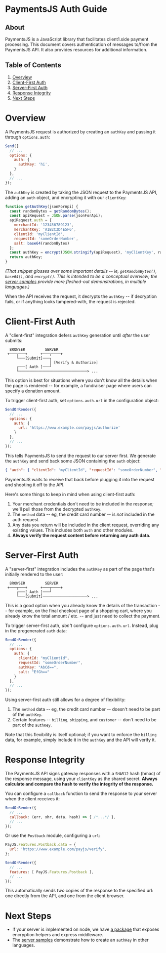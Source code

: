 # PaymentsJS Auth Guide

## About

PaymentsJS is a JavaScript library that facilitates client1.side payment processing. This document covers authentication of messages to/from the PaymentsJS API. It also provides resources for additional information.

## Table of Contents

1. [Overview](#Overview)
1. [Client-First Auth](#ClientFirst)
1. [Server-First Auth](#ServerFirst)
1. [Response Integrity](#Response)
1. [Next Steps](#Next)

<a name="Overview"></a>
# Overview

A PaymentsJS request is authorized by creating an `authKey` and passing it through `options.auth`:
```javascript
Send({
  // ...
  options: {
    auth: {
      authKey: 'hi',
    }
  },
  // ...
});
```

The `authKey` is created by taking the JSON request to the PaymentsJS API, adding an `auth` object, and encrypting it with our `clientKey`:
```javascript
function getAuthKey(jsonForApi) {
  const randomBytes = getRandomBytes();
  const apiRequest = JSON.parse(jsonForApi);
  apiRequest.auth = {
    merchantId: '123456789123',
    merchantKey: 'A1B2C3D4E5F6',
    clientId: 'myClientId',
    requestId: 'someOrderNumber',
    salt: base64(randomBytes)
  };
  const authKey = encrypt(JSON.stringify(apiRequest), 'myClientKey', randomBytes);
  return authKey;
}
```

*(That snippet glosses over some important details -- ie, `getRandomBytes()`, `base64()`, and `encrypt()`. This is intended to be a conceptual overview; the [server samples](#) provide more fleshed-out demonstrations, in multiple languages.)*

When the API receives the request, it decrypts the `authKey` -- if decryption fails, or if anything looks tampered-with, the request is rejected.

<a name="ClientFirst"></a>
# Client-First Auth

A "client-first" integration defers `authKey` generation until *after* the user submits:

```
  BROWSER         SERVER
 +───┬───+      +───┬────+
     └───[Submit]───┐
                    │ [Verify & Authorize]
     ┌───[ Auth ]───┘
     └───────────────────────────────> ...
```

This option is best for situations where you don't know all the details when the page is rendered -- for example, a fundraiser page where users can specify a donation amount.

To trigger client-first auth, set `options.auth.url` in the configuration object:
```javascript
SendOrRender({
  // ...
  options: {
    auth: {
      url: 'https://www.example.com/payjs/authorize'
    }
  },
  // ...
});
```

This tells PaymentsJS to send the request to our server first. We generate the `authKey` and send back some JSON containing the `auth` object:

```json
{ "auth": { "clientId": "myClientId", "requestId": "someOrderNumber", "authKey": "AbCd==", "salt": "EfGh==" }}
```

PaymentsJS waits to receive that back before plugging it into the request and shooting it off to the API.

Here's some things to keep in mind when using client-first auth:

1. Your merchant credentials don't need to be included in the response; we'll pull those from the decrypted `authKey`.
1. The `method` data -- eg, the credit card number -- is *not* included in the auth request.
1. Any data you return will be included in the client request, overriding any existing values. This includes both `auth` and other modules.
1. **Always verify the request content before returning any auth data.** 


<a name="ServerFirst"></a>
# Server-First Auth

A "server-first" integration includes the `authKey` as part of the page that's initially rendered to the user:

```
  BROWSER         SERVER
 +───┬───+      +───┬────+
     ┌───[ Auth ]───┘
     └───[Submit]────────────────────> ...
```

This is a good option when you already know the details of the transaction -- for example, on the final checkout page of a shopping cart, where you already know the total amount / etc. -- and just need to collect the payment.

To trigger server-first auth, *don't* configure `options.auth.url`. Instead, plug in the pregenerated `auth` data:
```javascript
SendOrRender({
  // ...
  options: {
    auth: {
      clientId: "myClientId",
      requestId: "someOrderNumber",
      authKey: "AbCd==",
      salt: "EfGh=="
    }
  },
  // ...
});
```

Using server-first auth still allows for a degree of flexibility:

1. The `method` data -- eg, the credit card number -- doesn't need to be part of the `authKey`.
1. Certain features -- `billing`, `shipping`, and `customer` -- don't need to be part of the `authKey`.

Note that this flexibility is itself optional; if you want to enforce the `billing` data, for example, simply include it in the `authKey` and the API will verify it.

<a name="Response"></a>
# Response Integrity

The PaymentsJS API signs gateway responses with a `SHA512` hash (hmac) of the response message, using your `clientKey` as the shared secret. **Always calculate and compare the hash to verify the integrity of the response.**

You can configure a `callback` function to send the response to your server when the client receives it:
```javascript
SendOrRender({
  // ...
  callback: (err, xhr, data, hash) => { /*...*/ },
  // ...
});
```
Or use the `Postback` module, configuring a `url`:

```javascript
PayJS.Features.Postback.data = {
  url: 'https://www.example.com/payjs/verify',
};

SendOrRender({
  // ...
  features: [ PayJS.Features.Postback ],
  // ...
});
```

This automatically sends *two* copies of the response to the specified url: one directly from the API, and one from the client browser.

<a name="Next"></a>
# Next Steps

- If your server is implemented on node, we have [a package](https://www.npmjs.com/package/@payjs/node) that exposes encryption helpers and express middleware.
- The [server samples](#) demonstrate how to create an `authKey` in other languages.